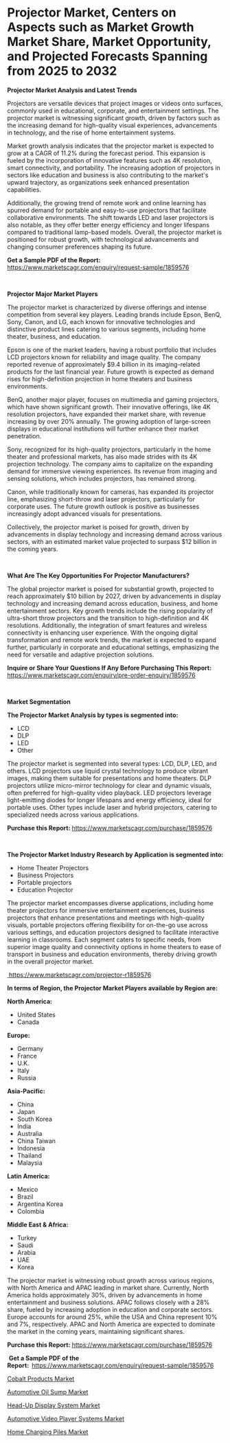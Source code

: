 <p><h1>Projector Market, Centers on Aspects such as Market Growth Market Share, Market Opportunity, and Projected Forecasts Spanning from 2025 to 2032</h1></p><p><strong>Projector Market Analysis and Latest Trends</strong></p>
<p><p>Projectors are versatile devices that project images or videos onto surfaces, commonly used in educational, corporate, and entertainment settings. The projector market is witnessing significant growth, driven by factors such as the increasing demand for high-quality visual experiences, advancements in technology, and the rise of home entertainment systems.</p><p>Market growth analysis indicates that the projector market is expected to grow at a CAGR of 11.2% during the forecast period. This expansion is fueled by the incorporation of innovative features such as 4K resolution, smart connectivity, and portability. The increasing adoption of projectors in sectors like education and business is also contributing to the market's upward trajectory, as organizations seek enhanced presentation capabilities.</p><p>Additionally, the growing trend of remote work and online learning has spurred demand for portable and easy-to-use projectors that facilitate collaborative environments. The shift towards LED and laser projectors is also notable, as they offer better energy efficiency and longer lifespans compared to traditional lamp-based models. Overall, the projector market is positioned for robust growth, with technological advancements and changing consumer preferences shaping its future.</p></p>
<p><strong>Get a Sample PDF of the Report:&nbsp;</strong> <a href="https://www.marketscagr.com/enquiry/request-sample/1859576?utm_campaign=1944&utm_medium=2&utm_source=Github&utm_content=ia&utm_term=05022025&utm_id=projector">https://www.marketscagr.com/enquiry/request-sample/1859576</a></p>
<p>&nbsp;</p>
<p><strong>Projector Major Market Players</strong></p>
<p><p>The projector market is characterized by diverse offerings and intense competition from several key players. Leading brands include Epson, BenQ, Sony, Canon, and LG, each known for innovative technologies and distinctive product lines catering to various segments, including home theater, business, and education.</p><p>Epson is one of the market leaders, having a robust portfolio that includes LCD projectors known for reliability and image quality. The company reported revenue of approximately $9.4 billion in its imaging-related products for the last financial year. Future growth is expected as demand rises for high-definition projection in home theaters and business environments.</p><p>BenQ, another major player, focuses on multimedia and gaming projectors, which have shown significant growth. Their innovative offerings, like 4K resolution projectors, have expanded their market share, with revenue increasing by over 20% annually. The growing adoption of large-screen displays in educational institutions will further enhance their market penetration.</p><p>Sony, recognized for its high-quality projectors, particularly in the home theater and professional markets, has also made strides with its 4K projection technology. The company aims to capitalize on the expanding demand for immersive viewing experiences. Its revenue from imaging and sensing solutions, which includes projectors, has remained strong.</p><p>Canon, while traditionally known for cameras, has expanded its projector line, emphasizing short-throw and laser projectors, particularly for corporate uses. The future growth outlook is positive as businesses increasingly adopt advanced visuals for presentations.</p><p>Collectively, the projector market is poised for growth, driven by advancements in display technology and increasing demand across various sectors, with an estimated market value projected to surpass $12 billion in the coming years.</p></p>
<p>&nbsp;</p>
<p><strong>What Are The Key Opportunities For Projector Manufacturers?</strong></p>
<p><p>The global projector market is poised for substantial growth, projected to reach approximately $10 billion by 2027, driven by advancements in display technology and increasing demand across education, business, and home entertainment sectors. Key growth trends include the rising popularity of ultra-short throw projectors and the transition to high-definition and 4K resolutions. Additionally, the integration of smart features and wireless connectivity is enhancing user experience. With the ongoing digital transformation and remote work trends, the market is expected to expand further, particularly in corporate and educational settings, emphasizing the need for versatile and adaptive projection solutions.</p></p>
<p><strong>Inquire or Share Your Questions If Any Before Purchasing This Report:</strong> <a href="https://www.marketscagr.com/enquiry/pre-order-enquiry/1859576?utm_campaign=1944&utm_medium=2&utm_source=Github&utm_content=ia&utm_term=05022025&utm_id=projector">https://www.marketscagr.com/enquiry/pre-order-enquiry/1859576</a></p>
<p>&nbsp;</p>
<p><strong>Market Segmentation</strong></p>
<p><strong>The Projector Market Analysis by types is segmented into:</strong></p>
<p><ul><li>LCD</li><li>DLP</li><li>LED</li><li>Other</li></ul></p>
<p><p>The projector market is segmented into several types: LCD, DLP, LED, and others. LCD projectors use liquid crystal technology to produce vibrant images, making them suitable for presentations and home theaters. DLP projectors utilize micro-mirror technology for clear and dynamic visuals, often preferred for high-quality video playback. LED projectors leverage light-emitting diodes for longer lifespans and energy efficiency, ideal for portable uses. Other types include laser and hybrid projectors, catering to specialized needs across various applications.</p></p>
<p><strong>Purchase this Report:&nbsp;</strong><a href="https://www.marketscagr.com/purchase/1859576?utm_campaign=1944&utm_medium=2&utm_source=Github&utm_content=ia&utm_term=05022025&utm_id=projector">https://www.marketscagr.com/purchase/1859576</a></p>
<p>&nbsp;</p>
<p><strong>The Projector Market Industry Research by Application is segmented into:</strong></p>
<p><ul><li>Home Theater Projectors</li><li>Business Projectors</li><li>Portable projectors</li><li>Education Projector</li></ul></p>
<p><p>The projector market encompasses diverse applications, including home theater projectors for immersive entertainment experiences, business projectors that enhance presentations and meetings with high-quality visuals, portable projectors offering flexibility for on-the-go use across various settings, and education projectors designed to facilitate interactive learning in classrooms. Each segment caters to specific needs, from superior image quality and connectivity options in home theaters to ease of transport in business and education environments, thereby driving growth in the overall projector market.</p></p>
<p><a href="https://www.marketscagr.com/projector-r1859576?utm_campaign=1944&utm_medium=2&utm_source=Github&utm_content=ia&utm_term=05022025&utm_id=projector">&nbsp;https://www.marketscagr.com/projector-r1859576</a></p>
<p><strong>In terms of Region, the Projector Market Players available by Region are:</strong></p>
<p>
    <p> <strong> North America: </strong>
        <ul>
            <li>United States</li>
            <li>Canada</li>
        </ul>
        </p> 
    <p> <strong> Europe: </strong>
        <ul>
            <li>Germany</li>
            <li>France</li>
            <li>U.K.</li>
            <li>Italy</li>
            <li>Russia</li>
        </ul>
        </p> 
    <p> <strong> Asia-Pacific: </strong>
        <ul>
            <li>China</li>
            <li>Japan</li>
            <li>South Korea</li>
            <li>India</li>
            <li>Australia</li>
            <li>China Taiwan</li>
            <li>Indonesia</li>
            <li>Thailand</li>
            <li>Malaysia</li>
        </ul>
        </p> 
    <p> <strong> Latin America: </strong>
        <ul>
            <li>Mexico</li>
            <li>Brazil</li>
            <li>Argentina Korea</li>
            <li>Colombia</li>
        </ul>
        </p> 
    <p> <strong> Middle East & Africa: </strong>
        <ul>
            <li>Turkey</li>
            <li>Saudi</li>
            <li>Arabia</li>
            <li>UAE</li>
            <li>Korea</li>
        </ul>
    </p>
    </p>
<p><p>The projector market is witnessing robust growth across various regions, with North America and APAC leading in market share. Currently, North America holds approximately 30%, driven by advancements in home entertainment and business solutions. APAC follows closely with a 28% share, fueled by increasing adoption in education and corporate sectors. Europe accounts for around 25%, while the USA and China represent 10% and 7%, respectively. APAC and North America are expected to dominate the market in the coming years, maintaining significant shares.</p></p>
<p><strong>Purchase this Report: </strong><a href="https://www.marketscagr.com/purchase/1859576?utm_campaign=1944&utm_medium=2&utm_source=Github&utm_content=ia&utm_term=05022025&utm_id=projector">https://www.marketscagr.com/purchase/1859576</a></p>
<p>&nbsp;<strong>Get a Sample PDF of the Report:&nbsp;&nbsp;</strong><a href="https://www.marketscagr.com/enquiry/request-sample/1859576?utm_campaign=1944&utm_medium=2&utm_source=Github&utm_content=ia&utm_term=05022025&utm_id=projector">https://www.marketscagr.com/enquiry/request-sample/1859576</a></p>
<p><strong></strong></p>
<p><p><a href="https://github.com/Chiragrp22/Market-Research-Report-List-7/blob/main/cobalt-products-market.md?utm_campaign=1944&utm_medium=2&utm_source=Github&utm_content=ia&utm_term=05022025&utm_id=projector">Cobalt Products Market</a></p><p><a href="https://www.linkedin.com/pulse/value-segment-market-share-analysis-automotive-oil-sump-mutuc?utm_campaign=1944&utm_medium=2&utm_source=Github&utm_content=ia&utm_term=05022025&utm_id=projector">Automotive Oil Sump Market</a></p><p><a href="https://www.linkedin.com/pulse/insightful-head-up-display-system-market-size-expected-pgrfc?utm_campaign=1944&utm_medium=2&utm_source=Github&utm_content=ia&utm_term=05022025&utm_id=projector">Head-Up Display System Market</a></p><p><a href="https://www.linkedin.com/pulse/global-automotive-video-player-systems-market-analysis-c1tkf?utm_campaign=1944&utm_medium=2&utm_source=Github&utm_content=ia&utm_term=05022025&utm_id=projector">Automotive Video Player Systems Market</a></p><p><a href="https://www.linkedin.com/pulse/home-charging-piles-market-report-expected-cagr-85-examines-xvp9f?utm_campaign=1944&utm_medium=2&utm_source=Github&utm_content=ia&utm_term=05022025&utm_id=projector">Home Charging Piles Market</a></p></p>